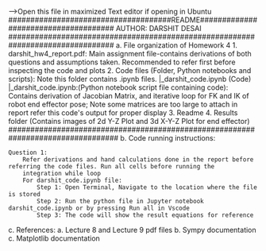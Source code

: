 -->Open this file in maximized Text editor if opening in Ubuntu
#####################################README#####################################
AUTHOR: DARSHIT DESAI
################################################################################
a. File organization of Homework 4
	1. darshit_hw4_report.pdf: Main assignment file-contains derivations of both questions and assumptions taken. Recommended to refer 
	   first before inspecting the code and plots
	2. Code files (Folder, Python notebooks and scripts): Note this folder contains .ipynb files.
		|_darshit_code.ipynb (Code)
			|_darshit_code.ipynb:(Python notebook script file containing code): Contains derivation of Jacobian Matrix, and 
			iterative loop for FK and IK of robot end effector pose; 
			Note some matrices are too large to attach in report refer this code's output for proper display
	3. Readme
	4. Results folder (Contains images of 2d Y-Z Plot and 3d X-Y-Z Plot for end effector)
#################################################################################
b. Code running instructions:

	Question 1:
		Refer derivations and hand calculations done in the report before referring the code files. Run all cells before running the 
		integration while loop
		For darshit_code.ipynb file:
			Step 1: Open Terminal, Navigate to the location where the file is stored
			Step 2: Run the python file in Jupyter notebook darshit_code.ipynb or by pressing Run all in Vscode
			Step 3: The code will show the result equations for reference
c. References:
	a. Lecture 8 and Lecture 9 pdf files
	b. Sympy documentation
	c. Matplotlib documentation
	
